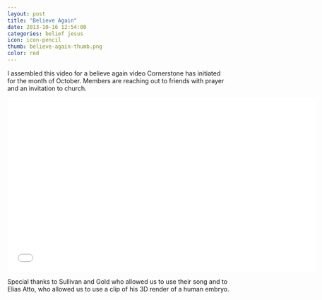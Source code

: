 ```yaml
---
layout: post
title: "Believe Again"
date: 2013-10-16 12:54:00
categories: belief jesus 
icon: icon-pencil
thumb: believe-again-thumb.png
color: red
---
```

I assembled this video for a believe again video Cornerstone has initiated for the month of October. Members are reaching out to friends with prayer and an invitation to church. 

<iframe width="700" height="393" src="//www.youtube.com/embed/uOhsqitUrV8" frameborder="0" allowfullscreen="true"></iframe>

Special thanks to Sullivan and Gold who allowed us to use their song and to Elias Atto, who allowed us to use a clip of his 3D render of a human embryo.
